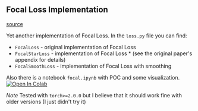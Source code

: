 ## Focal Loss Implementation

[source](https://arxiv.org/abs/1708.02002)

Yet another implementation of Focal Loss. In the `loss.py` file you can find:
- `FocalLoss` - original implementation of Focal Loss
- `FocalStarLoss` - implementation of Focal Loss * (see the original paper's appendix for details)
- `FocalSmoothLoss` - implementation of Focal Loss with smoothing

Also there is a notebook `focal.ipynb` with POC and some visualization. [![Open In Colab](https://colab.research.google.com/assets/colab-badge.svg)](https://colab.research.google.com/github/podidiving/FocallLossTorch/blob/main/focal.ipynb)

*Note* Tested with `torch>=2.0.0` but I believe that it should work fine with older versions (I just didn't try it)